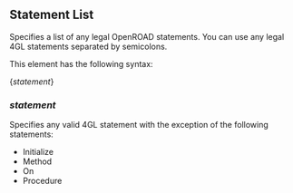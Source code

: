 ## Statement List

Specifies a list of any legal OpenROAD statements. You can use any legal 4GL statements separated by semicolons.

This element has the following syntax:

{*statement*}

### *statement*

Specifies any valid 4GL statement with the exception of the following statements:
- Initialize
- Method
- On
- Procedure
